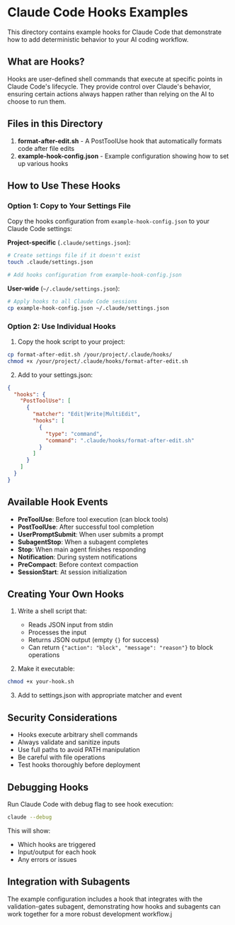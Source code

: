 # Claude Code Hooks Examples

This directory contains example hooks for Claude Code that demonstrate how to add deterministic behavior to your AI coding workflow.

## What are Hooks?

Hooks are user-defined shell commands that execute at specific points in Claude Code's lifecycle. They provide control over Claude's behavior, ensuring certain actions always happen rather than relying on the AI to choose to run them.

## Files in this Directory

1. **format-after-edit.sh** - A PostToolUse hook that automatically formats code after file edits
2. **example-hook-config.json** - Example configuration showing how to set up various hooks

## How to Use These Hooks

### Option 1: Copy to Your Settings File

Copy the hooks configuration from `example-hook-config.json` to your Claude Code settings:

**Project-specific** (`.claude/settings.json`):

```bash
# Create settings file if it doesn't exist
touch .claude/settings.json

# Add hooks configuration from example-hook-config.json
```

**User-wide** (`~/.claude/settings.json`):

```bash
# Apply hooks to all Claude Code sessions
cp example-hook-config.json ~/.claude/settings.json
```

### Option 2: Use Individual Hooks

1. Copy the hook script to your project:

```bash
cp format-after-edit.sh /your/project/.claude/hooks/
chmod +x /your/project/.claude/hooks/format-after-edit.sh
```

2. Add to your settings.json:

```json
{
  "hooks": {
    "PostToolUse": [
      {
        "matcher": "Edit|Write|MultiEdit",
        "hooks": [
          {
            "type": "command",
            "command": ".claude/hooks/format-after-edit.sh"
          }
        ]
      }
    ]
  }
}
```

## Available Hook Events

- **PreToolUse**: Before tool execution (can block tools)
- **PostToolUse**: After successful tool completion
- **UserPromptSubmit**: When user submits a prompt
- **SubagentStop**: When a subagent completes
- **Stop**: When main agent finishes responding
- **Notification**: During system notifications
- **PreCompact**: Before context compaction
- **SessionStart**: At session initialization

## Creating Your Own Hooks

1. Write a shell script that:

   - Reads JSON input from stdin
   - Processes the input
   - Returns JSON output (empty `{}` for success)
   - Can return `{"action": "block", "message": "reason"}` to block operations

2. Make it executable:

```bash
chmod +x your-hook.sh
```

3. Add to settings.json with appropriate matcher and event

## Security Considerations

- Hooks execute arbitrary shell commands
- Always validate and sanitize inputs
- Use full paths to avoid PATH manipulation
- Be careful with file operations
- Test hooks thoroughly before deployment

## Debugging Hooks

Run Claude Code with debug flag to see hook execution:

```bash
claude --debug
```

This will show:

- Which hooks are triggered
- Input/output for each hook
- Any errors or issues

## Integration with Subagents

The example configuration includes a hook that integrates with the validation-gates subagent, demonstrating how hooks and subagents can work together for a more robust development workflow.j
